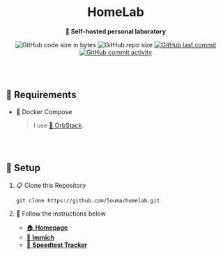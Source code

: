 <h1 align="center">HomeLab</h1>

<div align="center">

**🥼 Self-hosted personal laboratory**

![GitHub code size in bytes](https://img.shields.io/github/languages/code-size/5ouma/homelab?style=flat-square)
![GitHub repo size](https://img.shields.io/github/repo-size/5ouma/homelab?style=flat-square)
[![GitHub last commit](https://img.shields.io/github/last-commit/5ouma/homelab?style=flat-square)](https://github.com/5ouma/homelab/commit/HEAD)
[![GitHub commit activity](https://img.shields.io/github/commit-activity/m/5ouma/homelab?style=flat-square)](https://github.com/5ouma/homelab/commits/main)

</div>

<br /><br />

## 🔐 Requirements

- 🐳 Docker Compose

  > I use [🔮 OrbStack](https://orbstack.dev).

<br /><br />

## 🔧 Setup

1. 📋 Clone this Repository

   ```shell
   git clone https://github.com/5ouma/homelab.git
   ```

2. 📝 Follow the instructions below

   - [🏠 **Homepage**](../homepage)
   - [🌸 **Immich**](../immich)
   - [🐇 **Speedtest Tracker**](../speedtest-tracker)
